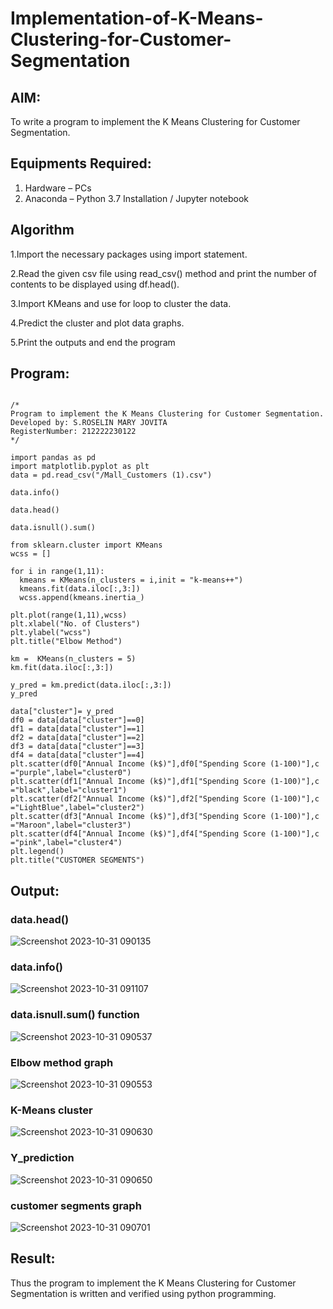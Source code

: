 # Implementation-of-K-Means-Clustering-for-Customer-Segmentation

## AIM:
To write a program to implement the K Means Clustering for Customer Segmentation.

## Equipments Required:
1. Hardware – PCs
2. Anaconda – Python 3.7 Installation / Jupyter notebook

## Algorithm
1.Import the necessary packages using import statement.

2.Read the given csv file using read_csv() method and print the number of contents to be displayed using df.head().

3.Import KMeans and use for loop to cluster the data.

4.Predict the cluster and plot data graphs.

5.Print the outputs and end the program 

## Program:
```

/*
Program to implement the K Means Clustering for Customer Segmentation.
Developed by: S.ROSELIN MARY JOVITA
RegisterNumber: 212222230122
*/

import pandas as pd
import matplotlib.pyplot as plt
data = pd.read_csv("/Mall_Customers (1).csv")

data.info()

data.head()

data.isnull().sum()

from sklearn.cluster import KMeans
wcss = []

for i in range(1,11):
  kmeans = KMeans(n_clusters = i,init = "k-means++")
  kmeans.fit(data.iloc[:,3:])
  wcss.append(kmeans.inertia_)

plt.plot(range(1,11),wcss)
plt.xlabel("No. of Clusters")
plt.ylabel("wcss")
plt.title("Elbow Method")

km =  KMeans(n_clusters = 5)
km.fit(data.iloc[:,3:])

y_pred = km.predict(data.iloc[:,3:])
y_pred

data["cluster"]= y_pred
df0 = data[data["cluster"]==0]
df1 = data[data["cluster"]==1]
df2 = data[data["cluster"]==2]
df3 = data[data["cluster"]==3]
df4 = data[data["cluster"]==4]
plt.scatter(df0["Annual Income (k$)"],df0["Spending Score (1-100)"],c ="purple",label="cluster0")
plt.scatter(df1["Annual Income (k$)"],df1["Spending Score (1-100)"],c ="black",label="cluster1")
plt.scatter(df2["Annual Income (k$)"],df2["Spending Score (1-100)"],c ="LightBlue",label="cluster2")
plt.scatter(df3["Annual Income (k$)"],df3["Spending Score (1-100)"],c ="Maroon",label="cluster3")
plt.scatter(df4["Annual Income (k$)"],df4["Spending Score (1-100)"],c ="pink",label="cluster4")
plt.legend()
plt.title("CUSTOMER SEGMENTS")

```

## Output:

### data.head()

![Screenshot 2023-10-31 090135](https://github.com/Roselinjovita/Implementation-of-K-Means-Clustering-for-Customer-Segmentation/assets/119104296/fb696524-2830-487d-8d20-61d8494b6c77)

### data.info()

![Screenshot 2023-10-31 091107](https://github.com/Roselinjovita/Implementation-of-K-Means-Clustering-for-Customer-Segmentation/assets/119104296/2622fa37-5331-4822-a95b-9d6e537f7dec)

### data.isnull.sum() function

![Screenshot 2023-10-31 090537](https://github.com/Roselinjovita/Implementation-of-K-Means-Clustering-for-Customer-Segmentation/assets/119104296/90d57385-9931-4fda-a358-8f67c7902129)

### Elbow method graph

![Screenshot 2023-10-31 090553](https://github.com/Roselinjovita/Implementation-of-K-Means-Clustering-for-Customer-Segmentation/assets/119104296/f8411f76-bdc1-46a0-9f27-9dcada6dc922)

### K-Means cluster

![Screenshot 2023-10-31 090630](https://github.com/Roselinjovita/Implementation-of-K-Means-Clustering-for-Customer-Segmentation/assets/119104296/5eee3fc8-c1b4-490e-ab41-9ce0a8f3358d)

### Y_prediction

![Screenshot 2023-10-31 090650](https://github.com/Roselinjovita/Implementation-of-K-Means-Clustering-for-Customer-Segmentation/assets/119104296/12fbd14b-fcc2-4434-9ab9-af51cbb8817d)

### customer segments graph

![Screenshot 2023-10-31 090701](https://github.com/Roselinjovita/Implementation-of-K-Means-Clustering-for-Customer-Segmentation/assets/119104296/7eb11e6a-bbb9-4827-9068-c63e9b1c39dc)



## Result:
Thus the program to implement the K Means Clustering for Customer Segmentation is written and verified using python programming.
